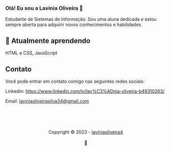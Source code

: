 ### Olá! Eu sou a Lavínia Oliveira 👋

Estudante de Sistemas de Informação. Sou uma aluna dedicada e estou sempre aberta para adquirir novos conhecimentos e habilidades. 

 ## 🌱 Atualmente aprendendo 
 HTML e CSS, JavaScript
  
## Contato

Você pode entrar em contato comigo nas seguintes redes sociais:

Linkedin: https://www.linkedin.com/in/lav%C3%ADnia-oliveira-b49310263/ 

Email: laviniaoliveirasilva34@gmail.com

##
<div align="center">
  <br/>
  <br/>
  <br/>
    <div
      <sub>Copyright © 2023 - <a href="https://github.com/laviniaoliveira4">laviniaoliveira4</sub></a>
    </div>
    <br/>
    💖
</div>

          
          
